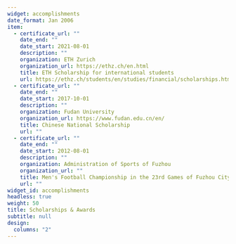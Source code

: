 ```yaml
---
widget: accomplishments
date_format: Jan 2006
item:
  - certificate_url: ""
    date_end: ""
    date_start: 2021-08-01
    description: ""
    organization: ETH Zurich
    organization_url: https://ethz.ch/en.html
    title: ETH Scholarship for international students
    url: https://ethz.ch/students/en/studies/financial/scholarships.html
  - certificate_url: ""
    date_end: ""
    date_start: 2017-10-01
    description: ""
    organization: Fudan University
    organization_url: https://www.fudan.edu.cn/en/
    title: Chinese National Scholarship
    url: ""
  - certificate_url: ""
    date_end: ""
    date_start: 2012-08-01
    description: ""
    organization: Administration of Sports of Fuzhou
    organization_url: ""
    title: Men's Football Championship in the 23rd Games of Fuzhou City
    url: ""
widget_id: accomplishments
headless: true
weight: 50
title: Scholarships & Awards
subtitle: null
design:
  columns: "2"
---
```

